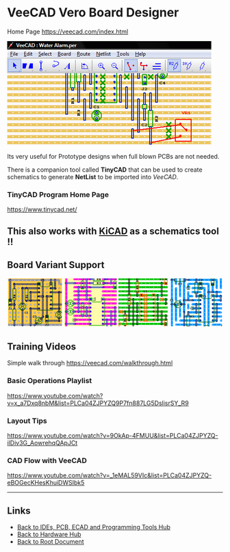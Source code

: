 # VeeCAD Vero Board Designer

Home Page <https://veecad.com/index.html>

![Picture of the Editor](./veecad/hZvzaX.png)

Its very useful for Prototype designs when full blown PCBs are not needed.

There is a companion tool called **TinyCAD** that can be used to create schematics to generate **NetList** to be imported into *VeeCAD*.

### **TinyCAD** Program Home Page
<https://www.tinycad.net/>

## This also works with [KiCAD](./kicad.md) as a schematics tool !!

Board Variant Support
------------------------------------------

![Various Board Types supported in VeeCAD](./veecad/BultAB.png)

Training Videos
-------------------------

Simple walk through <https://veecad.com/walkthrough.html>

### Basic Operations Playlist

<https://www.youtube.com/watch?v=x_a7Dxq8nbM&list=PLCa04ZJPYZQ9P7fn887LG5DslisrSY_R9>

### Layout Tips

<https://www.youtube.com/watch?v=9OkAp-4FMUU&list=PLCa04ZJPYZQ-ilDiv3G_AowrehqQApJCt>

### CAD Flow with VeeCAD

<https://www.youtube.com/watch?v=_1eMAL59VIc&list=PLCa04ZJPYZQ-eBOGecKHesKhuiDWSIbk5>

----
<!-- Footer Begins Here -->
## Links

- [Back to IDEs, PCB, ECAD and Programming Tools Hub](./README.md)
- [Back to Hardware Hub](../README.md)
- [Back to Root Document](../../README.md)

